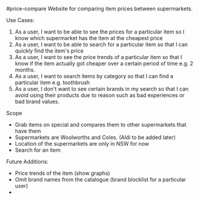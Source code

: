 #price-compare
Website for comparing item prices between supermarkets.

Use Cases:
1. As a user, I want to be able to see the prices for a particular item so I know which supermarket has the item at the cheapest price
2. As a user, I want to be able to search for a particular item so that I can quickly find the item's price
3. As a user, I want to see the price trends of a particular item so that I know if the item actually got cheaper over a certain period of time e.g. 2 months.
4. As a user, I want to search items by category so that I can find a particular item e.g. toothbrush 
5. As a user, I don't want to see certain brands in my search so that I can avoid using their products due to reason such as bad experiences or bad brand values. 


Scope
- Grab items on special and compares them to other supermarkets that have them
- Supermarkets are Woolworths and Coles. (Aldi to be added later)
- Location of the supermarkets are only in NSW for now
- Search for an item

Future Additions:
- Price trends of the item (show graphs)
- Omit brand names from the catalogue (brand blocklist for a particular user)
- 

